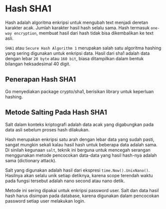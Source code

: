# Hash SHA1

Hash adalah algoritma enkripsi untuk mengubah text menjadi deretan karakter acak. Jumlah karakter hasil hash selalu sama. Hash termasuk `one-way encryption`, membuat hasil dari hash tidak bisa dikembalikan ke text asli.

`SHA1` atau `Secure Hash Algorithm 1` merupakan salah satu algoritma hashing yang sering digunakan untuk enkripsi data. Hasil dari sha1 adalah data dengan lebar `20 byte` atau `160 bit`, biasa ditampilkan dalam bentuk bilangan heksadesimal 40 digit.

## Penerapan Hash SHA1

Go menyediakan package crypto/sha1, berisikan library untuk keperluan hashing.

## Metode Salting Pada Hash SHA1

Salt dalam konteks kriptografi adalah data acak yang digabungkan pada data asli sebelum proses hash dilakukan.

Hash merupakan enkripsi satu arah dengan lebar data yang sudah pasti, sangat mungkin sekali kalau hasil hash untuk beberapa data adalah sama. Di sinilah kegunaan `salt`, teknik ini berguna untuk mencegah serangan menggunakan metode pencocokan data-data yang hasil hash-nya adalah sama (dictionary attack).

Salt yang digunakan adalah hasil dari ekspresi `time.Now().UnixNano()`. Hasilnya akan selalu unik setiap detiknya, karena scope terendah waktu pada fungsi tersebut adalah nano second atau nano detik.

Metode ini sering dipakai untuk enkripsi password user. Salt dan data hasil hash harus disimpan pada database, karena digunakan dalam pencocokan password setiap user melakukan login.
